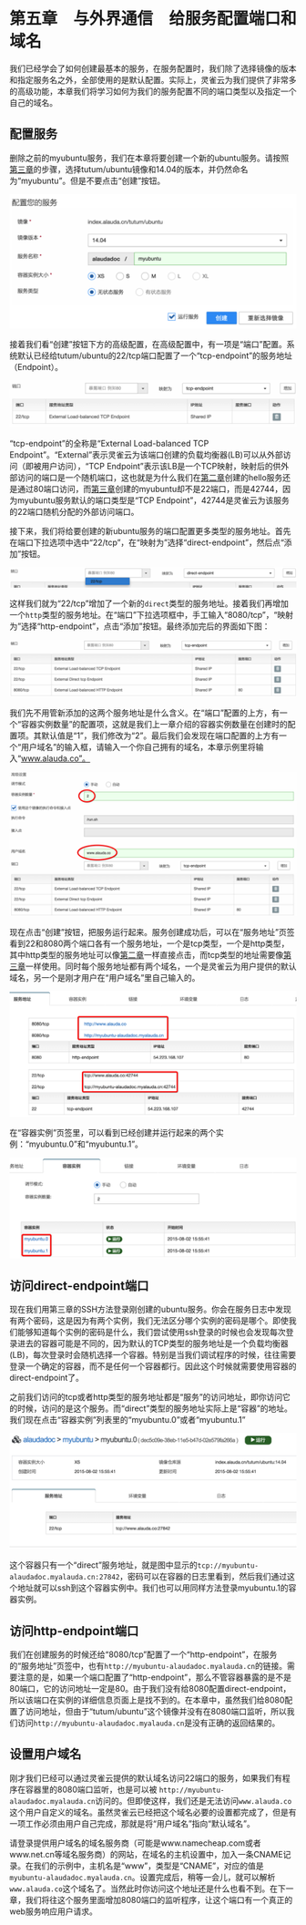 # 第五章　与外界通信　给服务配置端口和域名

我们已经学会了如何创建最基本的服务，在服务配置时，我们除了选择镜像的版本和指定服务名之外，全部使用的是默认配置。实际上，灵雀云为我们提供了非常多的高级功能，本章我们将学习如何为我们的服务配置不同的端口类型以及指定一个自己的域名。


## 配置服务

删除之前的myubuntu服务，我们在本章将要创建一个新的ubuntu服务。请按照[第三章](service-with-ssh.md)的步骤，选择tutum/ubuntu镜像和14.04的版本，并仍然命名为“myubuntu”。但是不要点击“创建”按钮。

![](../images/tutorial/communication-create.png)

接着我们看“创建”按钮下方的高级配置，在高级配置中，有一项是“端口”配置。系统默认已经给tutum/ubuntu的22/tcp端口配置了一个“tcp-endpoint”的服务地址（Endpoint）。

![](../images/tutorial/communication-port1.png)

“tcp-endpoint”的全称是“External Load-balanced TCP Endpoint”。“External”表示灵雀云为该端口创建的负载均衡器(LB)可以从外部访问（即被用户访问），“TCP Endpoint”表示该LB是一个TCP映射，映射后的供外部访问的端口是一个随机端口，这也就是为什么我们在[第二章](hello-world.md)创建的hello服务还是通过80端口访问，而[第三章](service-with-ssh.md)创建的myubuntu却不是22端口，而是42744，因为myubuntu服务默认的端口类型是“TCP Endpoint”，42744是灵雀云为该服务的22端口随机分配的外部访问端口。

接下来，我们将给要创建的新ubuntu服务的端口配置更多类型的服务地址。首先在端口下拉选项中选中“22/tcp”，在“映射为”选择“direct-endpoint”，然后点“添加”按钮。

![](../images/tutorial/communication-port2.png)

这样我们就为“22/tcp”增加了一个新的`direct`类型的服务地址。接着我们再增加一个`http`类型的服务地址。在“端口”下拉选项框中，手工输入“8080/tcp”，“映射为”选择“http-endpoint”，点击“添加”按钮。最终添加完后的界面如下图：

![](../images/tutorial/communication-port3.png)

我们先不用管新添加的这两个服务地址是什么含义。在“端口”配置的上方，有一个“容器实例数量”的配置项，这就是我们上一章介绍的容器实例数量在创建时的配置项。其默认值是“1”，我们修改为“2”。最后我们会发现在端口配置的上方有一个“用户域名”的输入框，请输入一个你自己拥有的域名，本章示例里将输入“www.alauda.co”。

![](../images/tutorial/communication-port4.png)

现在点击“创建”按钮，把服务运行起来。服务创建成功后，可以在“服务地址”页签看到22和8080两个端口各有一个服务地址，一个是tcp类型，一个是http类型，其中http类型的服务地址可以像[第二章](hello-world.md)一样直接点击，而tcp类型的地址需要像[第三章](service-with-ssh.md)一样使用。同时每个服务地址都有两个域名，一个是灵雀云为用户提供的默认域名，另一个是刚才用户在“用户域名”里自己输入的。

![](../images/tutorial/communication-view1.png)

在“容器实例”页签里，可以看到已经创建并运行起来的两个实例：“myubuntu.0”和“myubuntu.1”。

![](../images/tutorial/communication-view2.png)


## 访问direct-endpoint端口

现在我们用第三章的SSH方法登录刚创建的ubuntu服务。你会在服务日志中发现有两个密码，这是因为有两个实例，我们无法区分哪个实例的密码是哪个。即使我们能够知道每个实例的密码是什么，我们尝试使用ssh登录的时候也会发现每次登录进去的容器可能是不同的，因为默认的TCP类型的服务地址是一个负载均衡器(LB)，每次登录时会随机选择一个容器。特别是当我们调试程序的时候，往往需要登录一个确定的容器，而不是任何一个容器都行。因此这个时候就需要使用容器的direct-endpoint了。

之前我们访问的tcp或者http类型的服务地址都是“服务”的访问地址，即你访问它的时候，访问的是这个服务。而“direct”类型的服务地址实际上是“容器”的地址。我们现在点击“容器实例”列表里的“myubuntu.0”或者“myubuntu.1”

![](../images/tutorial/communication-inst-view.png)

这个容器只有一个“direct”服务地址，就是图中显示的`tcp://myubuntu-alaudadoc.myalauda.cn:27842`，密码可以在容器的日志里看到，然后我们通过这个地址就可以ssh到这个容器实例中。我们也可以用同样方法登录myubuntu.1的容器实例。


## 访问http-endpoint端口

我们在创建服务的时候还给“8080/tcp”配置了一个“http-endpoint”，在服务的“服务地址”页签中，也有`http://myubuntu-alaudadoc.myalauda.cn`的链接。需要注意的是，如果一个端口配置了“http-endpoint”，那么不管容器暴露的是不是80端口，它的访问地址一定是80。由于我们没有给8080配置direct-endpoint，所以该端口在实例的详细信息页面上是找不到的。在本章中，虽然我们给8080配置了访问地址，但由于“tutum/ubuntu”这个镜像并没有在8080端口监听，所以我们访问`http://myubuntu-alaudadoc.myalauda.cn`是没有正确的返回结果的。

## 设置用户域名
刚才我们已经可以通过灵雀云提供的默认域名访问22端口的服务，如果我们有程序在容器里的8080端口监听，也是可以被
`http://myubuntu-alaudadoc.myalauda.cn`访问的。但即使这样，我们还是无法访问`www.alauda.co`这个用户自定义的域名。虽然灵雀云已经把这个域名必要的设置都完成了，但是有一项工作必须由用户自己完成，那就是将“用户域名”指向“默认域名”。

请登录提供用户域名的域名服务商（可能是www.namecheap.com或者www.net.cn等域名服务商）的网站，在域名的主机设置中，加入一条CNAME记录。在我们的示例中，主机名是“www”，类型是“CNAME”，对应的值是`myubuntu-alaudadoc.myalauda.cn`。设置完成后，稍等一会儿，就可以解析`www.alauda.co`这个域名了。当然此时你访问这个地址还是什么也看不到。在下一章，我们将往这个服务里面增加8080端口的监听程序，让这个端口有一个真正的web服务响应用户请求。
